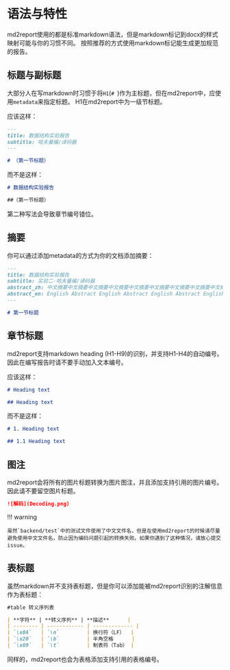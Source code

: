 # 语法与特性

md2report使用的都是标准markdown语法，但是markdown标记到docx的样式映射可能与你的习惯不同。
按照推荐的方式使用markdown标记能生成更加规范的报告。

## 标题与副标题

大部分人在写markdown时习惯于将`H1`(`# `)作为主标题，但在md2report中，应使用`metadata`来指定标题。
H1在md2report中为一级节标题。

应该这样：

```markdown
---
title: 数据结构实验报告
subtitle: 哈夫曼编/译码器
---

# （第一节标题）
```

而不是这样：
```markdown
# 数据结构实验报告

##（第一节标题）
```

第二种写法会导致章节编号错位。

## 摘要

你可以通过添加metadata的方式为你的文档添加摘要：

```markdown
---
title: 数据结构实验报告
subtitle: 实验二-哈夫曼编/译码器
abstract_zh: 中文摘要中文摘要中文摘要中文摘要中文摘要中文摘要中文摘要中文摘要中文摘要中文摘要中文摘要中文摘要中文摘要中文摘要中文摘要中文摘要中文摘要中文摘要
abstract_en: English Abstract English Abstract English Abstract English Abstract English Abstract English Abstract English Abstract English Abstract English Abstract
---

# 第一节标题
```

## 章节标题

md2report支持markdown heading (H1-H9)的识别，并支持H1-H4的自动编号。因此在编写报告时请不要手动加入文本编号。

应该这样：

```markdown
# Heading text

## Heading text
```

而不是这样：

```markdown
# 1. Heading text

## 1.1 Heading text
```

## 图注

md2report会将所有的图片标题转换为图片图注，并且添加支持引用的图片编号。因此请不要留空图片标题。

```markdown
![解码](Decoding.png)
```

!!! warning

    虽然`backend/test`中的测试文件使用了中文文件名，但是在使用md2report的时候请尽量避免使用中文文件名，防止因为编码问题引起的转换失败。如果你遇到了这种情况，请放心提交issue。

## 表标题

虽然markdown并不支持表标题，但是你可以添加能被md2report识别的注解信息作为表标题：

```markdown
#table 转义序列表

| **字符** | **转义序列** | **描述**      |
| -------- | ------------ | ------------- |
| `\x0A`   | `\n`         | 换行符（LF）  |
| `\x20`   | `\b`         | 半角空格      |
| `\x09`   | `\t`         | 制表符（Tab） |
```

同样的，md2report也会为表格添加支持引用的表格编号。
